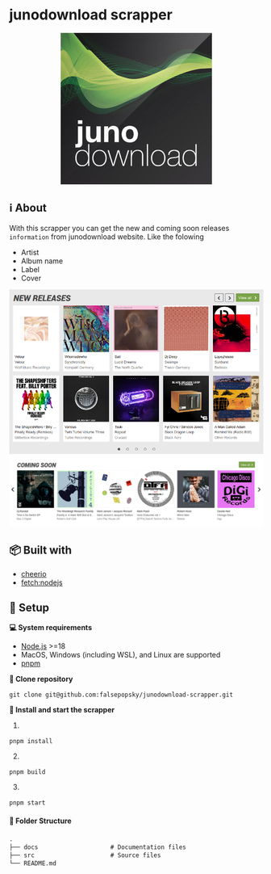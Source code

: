 # junodownload scrapper

<div align="center">
  	<img src="docs/media/logo.jpg" alt="junodownload Logo"/>
</div>

## :information_source: About

With this scrapper you can get the new and coming soon releases `information` from junodownload website. Like the folowing

- Artist
- Album name
- Label
- Cover

<div align="center">
    <img src="docs/media/new_releases.png" alt="JunoDownload new releases"/>
  	<img src="docs/media/coming_soon.png" alt="JunoDownload coming soon releases"/>
</div>

## :package: Built with

- [cheerio](https://www.npmjs.com/package/cheerio)
- [fetch:nodejs](https://nodejs.org/en/)

## :pushpin: Setup

**:computer: System requirements**

- [Node.js](https://nodejs.org/en/download/current/) >=18
- MacOS, Windows (including WSL), and Linux are supported
- [pnpm](https://pnpm.io/)

**:arrows_counterclockwise: Clone repository**

```
git clone git@github.com:falsepopsky/junodownload-scrapper.git
```

**:checkered_flag: Install and start the scrapper**

1.

```
pnpm install
```

2.

```
pnpm build
```

3.

```
pnpm start
```

#### :open_file_folder: Folder Structure

<div>

    .
    ├── docs                    # Documentation files
    ├── src                     # Source files
    └── README.md

</div>
